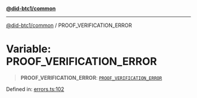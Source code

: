 [**@did-btc1/common**](../README.md)

***

[@did-btc1/common](../globals.md) / PROOF\_VERIFICATION\_ERROR

# Variable: PROOF\_VERIFICATION\_ERROR

> **PROOF\_VERIFICATION\_ERROR**: [`PROOF_VERIFICATION_ERROR`](../enumerations/Btc1ErrorCode.md#proof_verification_error)

Defined in: [errors.ts:102](https://github.com/dcdpr/did-btc1-js/blob/751aedd75738c26882a2149e644ae32b9e424707/packages/common/src/errors.ts#L102)
